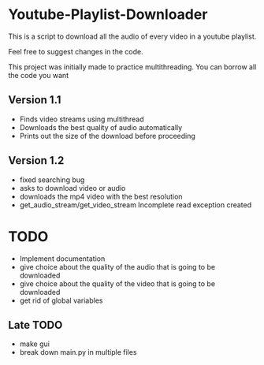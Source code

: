 # Youtube-Playlist-Downloader
This is a script to download all the audio of every video in a youtube playlist. 

Feel free to suggest changes in the code. 

This project was initially made to practice multithreading. You can borrow all the code you want

## Version 1.1
- Finds video streams using multithread
- Downloads the best quality of audio automatically
- Prints out the size of the download before proceeding

## Version 1.2
- fixed searching bug
- asks to download video or audio
- downloads the mp4 video with the best resolution
- get_audio_stream/get_video_stream Incomplete read exception created

# TODO 
- Implement documentation
- give choice about the quality of the audio that is going to be downloaded
- give choice about the quality of the video that is going to be downloaded
- get rid of global variables 

## Late TODO
- make gui
- break down main.py in multiple files
